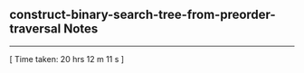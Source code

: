 <h2>construct-binary-search-tree-from-preorder-traversal Notes</h2><hr>[ Time taken: 20 hrs 12 m 11 s ]